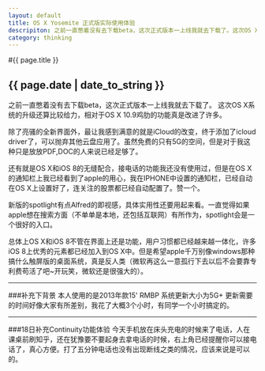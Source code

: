```yaml
---
layout: default
title: OS X Yosemite 正式版实际使用体验
descripiton: 之前一直憋着没有去下载beta，这次正式版本一上线我就去下载了。这次OS X系统的升级还算比较给力，相对于OS X 10.9鸡肋的功能真是改进了许多。
category: thinking
---
```


#{{ page.title }}
## {{ page.date | date_to_string }}

之前一直憋着没有去下载beta，这次正式版本一上线我就去下载了。
这次OS X系统的升级还算比较给力，相对于OS X 10.9鸡肋的功能真是改进了许多。

除了亮骚的全新界面外，最让我感到满意的就是iCloud的改变，终于添加了icloud driver了，可以抛弃其他云盘应用了。虽然免费的只有5G的空间，但是对于我这种只是放放PDF,DOC的人来说已经足够了。

还有就是OS X和iOS 8的无缝配合，接电话的功能我还没有使用过，但是在OS X的通知栏上我已经看到了apple的用心，我在IPHONE中设置的通知栏，已经自动在OS X上设置好了，连关注的股票都已经自动配置了。赞一个。

新版的spotlight有点Alfred的即视感，具体实用性还要用起来看。一直觉得如果apple想在搜索方面（不单单是本地，还包括互联网）有所作为，spotlight会是一个很好的入口。

总体上OS X和iOS 8不管在界面上还是功能，用户习惯都已经越来越一体化，许多iOS 8上优秀的元素都已经加入到OS X中。但是希望apple千万别像windows那种搞什么触屏版的桌面系统，真是反人类（微软再这么一意孤行下去以后不会要靠专利费苟活了吧~开玩笑，微软还是很强大的）。

----
###补充下背景
本人使用的是2013年款15' RMBP
系统更新大小为5G+
更新需要的时间好像大家有所差别，我花了大概3个小时，有同学一个小时搞定的。

----
###18日补充Continuity功能体验
今天手机放在床头充电的时候来了电话，人在课桌前刷知乎，还在犹豫要不要起身去拿电话的时候，右上角已经提醒你可以接电话了，真心方便。打了五分钟电话也没有出现断线之类的情况，应该来说是可以的。